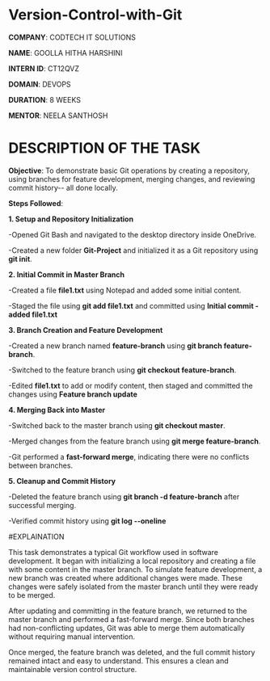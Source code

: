 # Version-Control-with-Git

**COMPANY**: CODTECH IT SOLUTIONS

**NAME**: GOOLLA HITHA HARSHINI

**INTERN ID**: CT12QVZ

**DOMAIN**: DEVOPS

**DURATION**: 8 WEEKS

**MENTOR**: NEELA SANTHOSH

# DESCRIPTION OF THE TASK
**Objective**:
To demonstrate basic Git operations by creating a repository, using branches for feature development, merging changes, and reviewing commit history-- all done locally.

**Steps Followed**:

**1. Setup and Repository Initialization**

-Opened Git Bash and navigated to the desktop directory inside OneDrive.

-Created a new folder **Git-Project** and initialized it as a Git repository using **git init**.

**2. Initial Commit in Master Branch**

-Created a file **file1.txt** using Notepad and added some initial content.

-Staged the file using **git add file1.txt** and committed using **Initial commit - added file1.txt**

**3. Branch Creation and Feature Development**

-Created a new branch named **feature-branch** using **git branch feature-branch**.

-Switched to the feature branch using **git checkout feature-branch**.

-Edited **file1.txt** to add or modify content, then staged and committed the changes using **Feature branch update**

**4. Merging Back into Master**

-Switched back to the master branch using **git checkout master**.

-Merged changes from the feature branch using **git merge feature-branch**.

-Git performed a **fast-forward merge**, indicating there were no conflicts between branches.

**5. Cleanup and Commit History**

-Deleted the feature branch using **git branch -d feature-branch** after successful merging.

-Verified commit history using **git log --oneline**

#EXPLAINATION

This task demonstrates a typical Git workflow used in software development. It began with initializing a local repository and creating a file with some content in the master branch. To simulate feature development, a new branch was created where additional changes were made. These changes were safely isolated from the master branch until they were ready to be merged.

After updating and committing in the feature branch, we returned to the master branch and performed a fast-forward merge. Since both branches had non-conflicting updates, Git was able to merge them automatically without requiring manual intervention.

Once merged, the feature branch was deleted, and the full commit history remained intact and easy to understand. This ensures a clean and maintainable version control structure.


